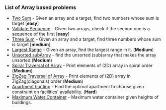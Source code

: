 ### List of Array based problems

- [Two Sum](TwoSum/README.md) - Given an array and a target, find two numbers whose sum is target [**easy**]
- [Validate Sequence](ValidateSequence/README.md) - Given two arrays, check if the second one is a sequence of the first [**easy**]
- [Three Sum](ThreeSum/README.md) - Given an array and a target, find three numbers whose sum is target [**medium**]
- [Largest Range](LargestRange/README.md) - Given an array, find the largest range in it. (**Medium**)
- [Unsorted subArray](ShortestUnsortedArray/README.md) - find the unsorted (sub)array that makes the array unsorted.(**Medium**)
- [Spiral Traversal of Array](SpiralTraversal/README.md) - Print elements of (2D) array in spiral order (**Medium**)
- [ZigZag Traversal of Array](ZigZagTraversal/README.md) - Print elements of (2D) array in ZigZag(diagonals) order (**Medium**)
- [Apartment hunting](ApartmentHunting/README.md) - Find the optimal apartment to choose given constraint on facilities' availability. (**Hard**)
- [Maximum Water Container](MaxWaterContainer/README.md) - Maximum water container given heights of buildings.


